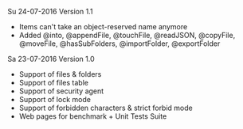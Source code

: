 Su 24-07-2016
Version 1.1
- Items can't take an object-reserved name anymore
- Added @into, @appendFile, @touchFile,  @readJSON, @copyFile, @moveFile, @hasSubFolders, @importFolder, @exportFolder

Sa 23-07-2016
Version 1.0
- Support of files & folders
- Support of files table
- Support of security agent
- Support of lock mode
- Support of forbidden characters & strict forbid mode
- Web pages for benchmark + Unit Tests Suite

